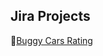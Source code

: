 ## Jira Projects

🔹[Buggy Cars Rating](https://aleksandrakobylak1.atlassian.net/jira/software/projects/BCR/boards/1)
